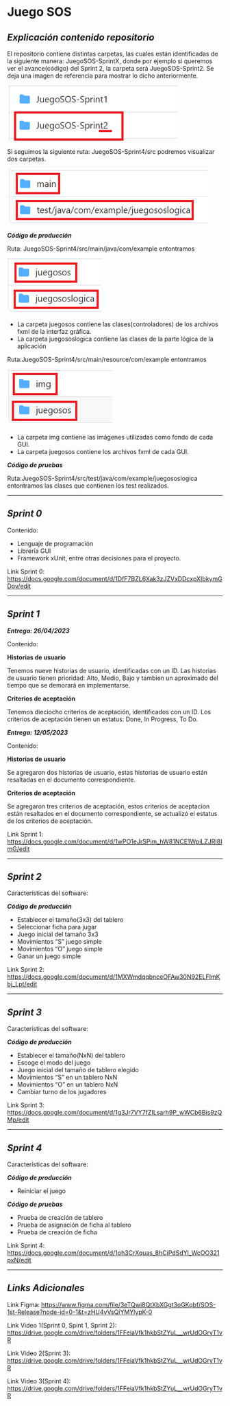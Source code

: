 <h1>Juego SOS</h1>

<h2><i>Explicación contenido repositorio</i></h2>

El repositorio contiene distintas carpetas, las cuales están identificadas de la siguiente manera: JuegoSOS-SprintX,
donde por ejemplo si queremos ver el avance(código) del Sprint 2, la carpeta será JuegoSOS-Sprint2.
Se deja una imagen de referencia para mostrar lo dicho anteriormente.

![](https://github.com/LuisBacaSandoval/CC3S2/blob/main/JuegoSOS/img/img1.PNG)

Si seguimos la siguiente ruta: JuegoSOS-Sprint4/src podremos visualizar dos carpetas.

![](https://github.com/LuisBacaSandoval/CC3S2/blob/main/JuegoSOS/img/img2.PNG)

<b><i>Código de producción</i></b>

Ruta: JuegoSOS-Sprint4/src/main/java/com/example entontramos

![](https://github.com/LuisBacaSandoval/CC3S2/blob/main/JuegoSOS/img/img3.PNG)

- La carpeta juegosos contiene las clases(controladores) de los archivos fxml de la interfaz gráfica.
- La carpeta juegososlogica contiene las clases de la parte lógica de la aplicación

 Ruta:JuegoSOS-Sprint4/src/main/resource/com/example entontramos

![](https://github.com/LuisBacaSandoval/CC3S2/blob/main/JuegoSOS/img/img4.PNG)

- La carpeta img contiene las imágenes utilizadas como fondo de cada GUI.
- La carpeta juegosos contiene los archivos fxml de cada GUI.

<b><i>Código de pruebas</i></b>

Ruta:JuegoSOS-Sprint4/src/test/java/com/example/juegososlogica entontramos las clases que contienen
los test realizados.
<hr>

<h2><i>Sprint 0</i></h2>
Contenido:

<ul>
  <li>Lenguaje de programación</li>
  <li>Librería GUI</li>
  <li>Framework xUnit, entre otras decisiones para el proyecto.</li>
</ul>

Link Sprint 0: https://docs.google.com/document/d/1DfF7BZL6Xak3zJZVxDDcxpXIbkymGDov/edit
<hr>

<h2><i>Sprint 1</i></h2>
<b><i>Entrega: 26/04/2023</i></b>

Contenido:

  <b>Historias de usuario</b>
  
  Tenemos nueve historias de usuario, identificadas con un ID. Las historias de usuario tienen prioridad: Alto, Medio, Bajo
  y tambien un aproximado del tiempo que se demorará en implementarse.
  
  <b>Criterios de aceptación</b>
  
  Tenemos dieciocho criterios de aceptación, identificados con un ID. Los criterios de aceptación tienen un estatus: Done, In 
  Progress, To Do.

<b><i>Entrega: 12/05/2023</i></b>

Contenido:
  
  <b>Historias de usuario</b>
  
  Se agregaron dos historias de usuario, estas historias de usuario están resaltadas en el documento correspondiente.
  
  <b>Criterios de aceptación</b>
  
  Se agregaron tres criterios de aceptación, estos criterios de aceptacion están resaltados en el documento
  correspondiente, se actualizó el estatus de los criterios de aceptación.

Link Sprint 1: https://docs.google.com/document/d/1wPO1eJrSPim_hW81NCE1WpiLZJRI8ImG/edit
<hr>

<h2><i>Sprint 2</i></h2>

Características del software:

<b><i>Código de producción</i></b>
<ul>
  <li>Establecer el tamaño(3x3) del tablero</li>
  <li>Seleccionar ficha para jugar</li>
  <li>Juego  inicial del tamaño 3x3</li>
  <li>Movimientos “S” juego simple</li>
  <li>Movimientos “O” juego simple</li>
  <li>Ganar un juego simple</li>
</ul>

Link Sprint 2: https://docs.google.com/document/d/1MXWmdqqbnceOFAw30N92ELFImKbj_Lpt/edit
<hr>

<h2><i>Sprint 3</i></h2>

Características del software:

<b><i>Código de producción</i></b>
<ul>
  <li>Establecer el tamaño(NxN) del tablero</li>
  <li>Escoge el modo del juego</li>
  <li>Juego  inicial del tamaño de tablero elegido</li>
  <li>Movimientos “S” en un tablero NxN</li>
  <li>Movimientos “O” en un tablero NxN</li>
  <li>Cambiar turno de los jugadores</li>
</ul>

Link Sprint 3: https://docs.google.com/document/d/1g3Jr7VY7fZILsarh9P_wWCb6Bis9zQMp/edit
<hr>

<h2><i>Sprint 4</i></h2>

Características del software:

<b><i>Código de producción</i></b>
<ul>
  <li>Reiniciar el juego</li>
</ul>

<b><i>Código de pruebas</i></b>
<ul>
  <li>Prueba de creación de tablero</li>
  <li>Prueba de asignación de ficha al tablero</li>
  <li>Prueba de creación de ficha</li>
</ul>

Link Sprint 4: https://docs.google.com/document/d/1oh3CrXquas_8hCiPdSdYl_WcOO321pxN/edit
<hr>

<h2><i>Links Adicionales</i></h2>

Link Figma: https://www.figma.com/file/3eTQwi8QtXbXGgt3oGKqbf/SOS-1st-Release?node-id=0-1&t=zHU4vVsQiYMYlypK-0

Link Video 1(Sprint 0, Spint 1, Sprint 2): https://drive.google.com/drive/folders/1FFeiaVfk1hkbStZYuL__wrUdOGryT1vR

Link Video 2(Sprint 3): https://drive.google.com/drive/folders/1FFeiaVfk1hkbStZYuL__wrUdOGryT1vR

Link Video 3(Sprint 4): https://drive.google.com/drive/folders/1FFeiaVfk1hkbStZYuL__wrUdOGryT1vR
